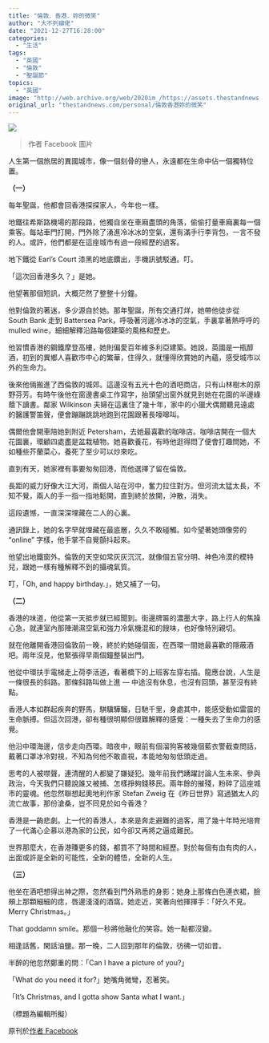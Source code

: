 ```yaml
---
title: "倫敦．香港．妳的微笑"
author: "大不列癲佬"
date: "2021-12-27T16:28:00"
categories:
  - "生活"
tags:
  - "英國"
  - "倫敦"
  - "聖誕節"
topics:
  - "英國"
image: "http://web.archive.org/web/2020im_/https://assets.thestandnews.com/media/photos/4384645142168361400.jpg"
original_url: "thestandnews.com/personal/倫敦香港妳的微笑"
---
```

![](http://web.archive.org/web/2020im_/https://assets.thestandnews.com/media/photos/4384645142168361400.jpg)
> 作者 Facebook 圖片

人生第一個旅居的異國城市，像一個刻骨的戀人，永遠都在生命中佔一個獨特位置。

**（一）**

每年聖誕，他都會回香港探探家人，今年也一樣。

地鐵往希斯路機場的那段路，他獨自坐在車廂盡頭的角落，偷偷打量車廂裏每一個乘客。每站車門打開，門外除了湧進冷冰冰的空氣，還有滿手行李背包，一言不發的人。或許，他們都是在這座城市有過一段經歷的過客。

地下鐵從 Earl’s Court 漆黑的地底鑽出，手機訊號駁通。叮。

「這次回香港多久？」是她。

他望著那個短訊，大概茫然了整整十分鐘。

他對倫敦的著迷，多少源自於她。那年聖誕，所有交通打烊，她帶他徒步從 South Bank 走到 Battersea Park，呼吸著河邊冷冰冰的空氣，手裏拿著熱呼呼的 mulled wine，細細解釋沿路每個建築的風格和歷史。

他習慣香港的鋼鐵摩登高樓，她則偏愛百年維多利亞建築。她說，英國是一瓶醇酒，初到的異鄉人喜歡市中心的繁華，住得久，就懂得欣賞她的內蘊，感受城市以外的生命力。

後來他倆搬進了西倫敦的城郊。這邊沒有五光十色的酒吧商店，只有山林樹木的原野芬芳。有時午後他在窗邊書桌工作寫字，抬頭望出窗外就見到她在花園的半邊綠蔭下讀書。鄰家 Wilkinson 夫婦在這裏住了幾十年，家中的小獵犬偶爾聽見遠處的醫護警笛聲，便會蹦蹦跳跳地跑到花園跟著長嚎嗥叫。

偶爾他會開車陪她到附近 Petersham，去她最喜歡的咖啡店。咖啡店開在一個大花園裏，環顧四處盡是盆栽植物。她喜歡養花，有時他逛得悶了便會打趣問她，不如種些芥蘭菜心，養死了至少可以炒來吃。

直到有天，她家裡有事要匆匆回港，而他選擇了留在倫敦。

長距的威力好像大江大河，兩個人站在河中，奮力拉住對方。但河流太猛太長，不知不覺，兩人的手一指一指地鬆開，直到終於放開，沖散，消失。

這段遺憾，一直深深埋藏在二人的心裏。

通訊錄上，她的名字早就埋藏在最底層，久久不敢碰觸。如今望著她頭像旁的 “online” 字樣，他手掌不自覺顫抖起來。

他望出地鐵窗外。倫敦的天空如常灰灰沉沉，就像個五官分明、神色冷漠的模特兒，跟她一樣有種解釋不到的攝魂氣質。

叮，「Oh, and happy birthday.」，她又補了一句。

**（二）**

香港的味道，他從第一天抵步就已經聞到。街邊牌匾的濃墨大字，路上行人的焦躁心急，就連室內那陣潮濕空氣和強力冷氣機混和的餿味，也好像特別親切。

就在他離開香港回倫敦前一晚，終於約她碰個面，在西環一間她最喜歡的隱蔽酒吧。兩年沒見，他緊張得早兩個鐘整裝出門。

他從中環扶手電梯走上荷李活道，看著橋下的上班客左穿右插。龍應台說，人生是一條很長的斜路。那條斜路叫做上進 — 中途沒有休息，也沒有回頭，甚至沒有終點。

香港人本如群起疾奔的野馬，騏驥驊騮，日馳千里，身處其中，能感受動如雷震的生命脈搏。但這次回港，卻有種很明顯但很難解釋的感覺：一種失去了生命力的感覺。

他沿中環海邊，信步走向西環。暗夜中，眼前有個溜狗客被幾個藍衣警截查問話，戴著口罩冰冷對視，不知為何他不敢直視，本能地匆匆低頭走過。

思考的人被噤聲，連清醒的人都變了嫌疑犯。幾年前我們踴躍討論人生未來、參與政治，今天我們只聽說誰又被捕、怎樣掙夠錢移民。兩年餘的摧殘，粉碎了這座城市的靈魂。他忽然聯想起奧地利作家 Stefan Zweig 在《昨日世界》寫過猶太人的流亡故事，那份滄桑，豈不同見於如今香港？

香港是一齣悲劇。上一代的香港人，本來是奔走避難的過客，用了幾十年時光培育了一代滿心企慕以港為家的公民，如今卻又再將之逼成難民。

世界那麼大，在香港賺更多的錢，都買不了時間和經歷。對於每個有血有肉的人，出面或許是全新的可能性，全新的體悟，全新的人生。

**（三）**

他坐在酒吧想得出神之際，忽然看到門外熟悉的身影：她身上那條白色連衣裙，臉頰上那顆細細的痣，唇邊淺淺的酒窩。她走近，笑著向他揮揮手：「好久不見。Merry Christmas。」

That goddamn smile。那個一秒將他融化的笑容。她一點都沒變。

相逢話舊，閑話油鹽。那一晚，二人回到那年的倫敦，彷彿一切如昔。

半醉的他忽然鄭重的問：「Can I have a picture of you?」

「What do you need it for?」她嘴角微彎，忍著笑。

「It’s Christmas, and I gotta show Santa what I want.」

（標題為編輯所擬）

原刊於[作者 Facebook](http://web.archive.org/web/20211227085903/https://www.facebook.com/GBRLau/posts/323337089793357)